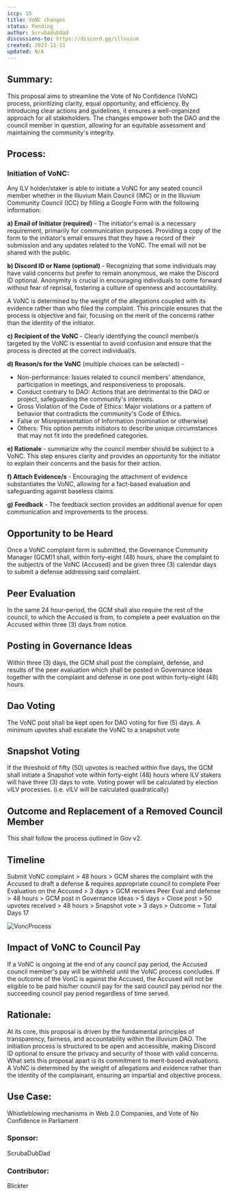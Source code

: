 ```yaml
---
iccp: 15
title: VoNC changes
status: Pending
author: Scrubadubdad
discussions-to: https://discord.gg/illuvium
created: 2023-11-11
updated: N/A
---
```


## Summary:

This proposal aims to streamline the Vote of No Confidence (VoNC) process, prioritizing clarity, equal opportunity, and efficiency. By introducing clear actions and guidelines, it ensures a well-organized approach for all stakeholders. The changes empower both the DAO and the council member in question, allowing for an equitable assessment and maintaining the community's integrity. 

## Process:

### Initiation of VoNC:

Any ILV holder/staker is able to initiate a VoNC for any seated council member whether in the Illuvium Main Council (IMC) or in the Illuvium Community Council (ICC) by filling a Google Form with the following information:

**a) Email of Initiator (required)** - The initiator's email is a necessary requirement, primarily for communication purposes. Providing a copy of the form to the initiator's email ensures that they have a record of their submission and any updates related to the VoNC. The email will not be shared with the public.

**b) Discord ID or Name (optional)** - Recognizing that some individuals may have valid concerns but prefer to remain anonymous, we make the Discord ID optional. Anonymity is crucial in encouraging individuals to come forward without fear of reprisal, fostering a culture of openness and accountability. 

A VoNC is determined by the weight of the allegations coupled with its evidence rather than who filed the complaint. This principle ensures that the process is objective and fair, focusing on the merit of the concerns rather than the identity of the initiator.

**c) Recipient of the VoNC** -  Clearly identifying the council member/s targeted by the VoNC is essential to avoid confusion and ensure that the process is directed at the correct individual/s.

**d) Reason/s for the VoNC** (multiple choices can be selected) -
- Non-performance: Issues related to council members' attendance, participation in meetings, and responsiveness to proposals.
- Conduct contrary to DAO: Actions that are detrimental to the DAO or project, safeguarding the community's interests.
- Gross Violation of the Code of Ethics: Major violations or a pattern of behavior that contradicts the community's Code of Ethics.
- False or Misrepresentation of Information (nomination or otherwise)
- Others: This option permits initiators to describe unique circumstances that may not fit into the predefined categories.

**e) Rationale** - summarize why the council member should be subject to a VoNC. This step ensures clarity and provides an opportunity for the initiator to explain their concerns and the basis for their action.

**f) Attach Evidence/s** - Encouraging the attachment of evidence substantiates the VoNC, allowing for a fact-based evaluation and safeguarding against baseless claims.

**g) Feedback** - The feedback section provides an additional avenue for open communication and improvements to the process.

## Opportunity to be Heard

Once a VoNC complaint form is submitted, the Governance Community Manager (GCM)1 shall, within forty-eight (48) hours, share the complaint to the subject/s of the VoNC (Accused) and be given three (3) calendar days to submit a defense addressing said complaint. 

## Peer Evaluation

In the same 24 hour-period, the GCM shall also require the rest of the council, to which the Accused is from, to complete a peer evaluation on the Accused within three (3) days from notice. 

## Posting in Governance Ideas

Within three (3) days, the GCM shall post the complaint, defense, and results of the peer evaluation which shall be posted in Governance Ideas together with the complaint and defense in one post within forty-eight (48) hours.

## Dao Voting

The VoNC post shall be kept open for DAO voting for five (5) days. A minimum upvotes shall escalate the VoNC to a snapshot vote

## Snapshot Voting

If the threshold of fifty (50) upvotes is reached within five days, the GCM shall initiate a Snapshot vote within forty-eight (48) hours where ILV stakers will have three (3) days to vote. Voting power will be calculated by election vILV processes. (i.e. vILV will be calculated quadratically)

## Outcome and Replacement of a Removed Council Member

This shall follow the process outlined in Gov v2.

## Timeline

Submit VoNC complaint > 48 hours > GCM shares the complaint with the Accused to draft a defense & requires appropriate council to complete Peer Evaluation on the Accused > 3 days > GCM receives Peer Eval and defense > 48 hours > GCM post in Governance Ideas > 5 days > Close post > 50 upvotes received > 48 hours > Snapshot vote > 3 days > Outcome = Total Days 17 

![VoncProcess](https://drive.google.com/uc?export=view&id=17D9KseK1EV4JBtSt-sSVLDdJvdgqgOE9)

## Impact of VoNC to Council Pay

If a VoNC is ongoing at the end of any council pay period, the Accused council member's pay will be withheld until the VoNC process concludes. If the outcome of the VonC is against the Accused, the Accused will not be eligible to be paid his/her council pay for the said council pay period nor the succeeding council pay period regardless of time served.

## Rationale:

At its core, this proposal is driven by the fundamental principles of transparency, fairness, and accountability within the Illuvium DAO. The initiation process is structured to be open and accessible, making Discord ID optional to ensure the privacy and security of those with valid concerns. What sets this proposal apart is its commitment to merit-based evaluations. A VoNC is determined by the weight of allegations and evidence rather than the identity of the complainant, ensuring an impartial and objective process. 

## Use Case:
Whistleblowing mechanisms in Web 2.0 Companies, and Vote of No Confidence in Parliament

### Sponsor:
ScrubaDubDad

### Contributor:
Blickter
